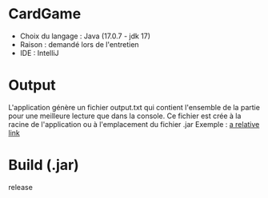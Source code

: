 # CardGame
- Choix du langage : Java (17.0.7 - jdk 17)
- Raison : demandé lors de l'entretien
- IDE : IntelliJ
# Output
L'application génère un fichier output.txt qui contient l'ensemble de la partie pour une meilleure lecture que dans la console. Ce fichier est crée à la racine de l'application ou à l'emplacement du fichier .jar
Exemple : [a relative link](output.txt)
# Build (.jar)
release
